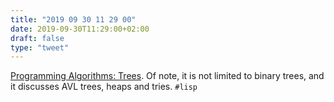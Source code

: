 ```yaml
---
title: "2019 09 30 11 29 00"
date: 2019-09-30T11:29:00+02:00
draft: false
type: "tweet"
---
```

[Programming Algorithms: Trees](https://lisp-univ-etc.blogspot.com/2019/09/programming-algorithms-trees.html). Of note, it is not limited to binary trees, and it discusses AVL trees, heaps and tries. `#lisp`
